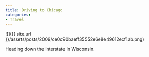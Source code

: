 ```yaml
---
title: Driving to Chicago
categories:
- Travel
---
```


![]({{ site.url }}/assets/posts/2009/ce0c90baeff35552e6e8e49612ecf1ab.png)
  



Heading down the interstate in Wisconsin.
